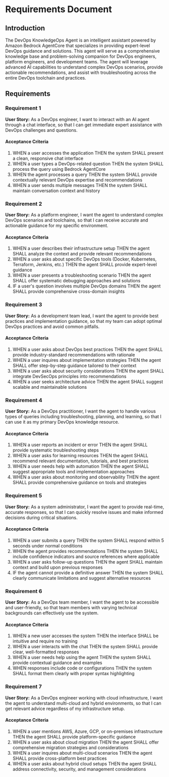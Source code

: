 # Requirements Document

## Introduction

The DevOps KnowledgeOps Agent is an intelligent assistant powered by Amazon Bedrock AgentCore that specializes in providing expert-level DevOps guidance and solutions. This agent will serve as a comprehensive knowledge base and problem-solving companion for DevOps engineers, platform engineers, and development teams. The agent will leverage advanced AI capabilities to understand complex DevOps scenarios, provide actionable recommendations, and assist with troubleshooting across the entire DevOps toolchain and practices.

## Requirements

### Requirement 1

**User Story:** As a DevOps engineer, I want to interact with an AI agent through a chat interface, so that I can get immediate expert assistance with DevOps challenges and questions.

#### Acceptance Criteria

1. WHEN a user accesses the application THEN the system SHALL present a clean, responsive chat interface
2. WHEN a user types a DevOps-related question THEN the system SHALL process the query using Bedrock AgentCore
3. WHEN the agent processes a query THEN the system SHALL provide contextually relevant DevOps expertise and recommendations
4. WHEN a user sends multiple messages THEN the system SHALL maintain conversation context and history

### Requirement 2

**User Story:** As a platform engineer, I want the agent to understand complex DevOps scenarios and toolchains, so that I can receive accurate and actionable guidance for my specific environment.

#### Acceptance Criteria

1. WHEN a user describes their infrastructure setup THEN the agent SHALL analyze the context and provide relevant recommendations
2. WHEN a user asks about specific DevOps tools (Docker, Kubernetes, Terraform, Jenkins, etc.) THEN the agent SHALL provide expert-level guidance
3. WHEN a user presents a troubleshooting scenario THEN the agent SHALL offer systematic debugging approaches and solutions
4. IF a user's question involves multiple DevOps domains THEN the agent SHALL provide comprehensive cross-domain insights

### Requirement 3

**User Story:** As a development team lead, I want the agent to provide best practices and implementation guidance, so that my team can adopt optimal DevOps practices and avoid common pitfalls.

#### Acceptance Criteria

1. WHEN a user asks about DevOps best practices THEN the agent SHALL provide industry-standard recommendations with rationale
2. WHEN a user inquires about implementation strategies THEN the agent SHALL offer step-by-step guidance tailored to their context
3. WHEN a user asks about security considerations THEN the agent SHALL integrate DevSecOps principles into recommendations
4. WHEN a user seeks architecture advice THEN the agent SHALL suggest scalable and maintainable solutions

### Requirement 4

**User Story:** As a DevOps practitioner, I want the agent to handle various types of queries including troubleshooting, planning, and learning, so that I can use it as my primary DevOps knowledge resource.

#### Acceptance Criteria

1. WHEN a user reports an incident or error THEN the agent SHALL provide systematic troubleshooting steps
2. WHEN a user asks for learning resources THEN the agent SHALL recommend relevant documentation, tutorials, and best practices
3. WHEN a user needs help with automation THEN the agent SHALL suggest appropriate tools and implementation approaches
4. WHEN a user asks about monitoring and observability THEN the agent SHALL provide comprehensive guidance on tools and strategies

### Requirement 5

**User Story:** As a system administrator, I want the agent to provide real-time, accurate responses, so that I can quickly resolve issues and make informed decisions during critical situations.

#### Acceptance Criteria

1. WHEN a user submits a query THEN the system SHALL respond within 5 seconds under normal conditions
2. WHEN the agent provides recommendations THEN the system SHALL include confidence indicators and source references where applicable
3. WHEN a user asks follow-up questions THEN the agent SHALL maintain context and build upon previous responses
4. IF the agent cannot provide a definitive answer THEN the system SHALL clearly communicate limitations and suggest alternative resources

### Requirement 6

**User Story:** As a DevOps team member, I want the agent to be accessible and user-friendly, so that team members with varying technical backgrounds can effectively use the system.

#### Acceptance Criteria

1. WHEN a new user accesses the system THEN the interface SHALL be intuitive and require no training
2. WHEN a user interacts with the chat THEN the system SHALL provide clear, well-formatted responses
3. WHEN a user needs help using the agent THEN the system SHALL provide contextual guidance and examples
4. WHEN responses include code or configurations THEN the system SHALL format them clearly with proper syntax highlighting

### Requirement 7

**User Story:** As a DevOps engineer working with cloud infrastructure, I want the agent to understand multi-cloud and hybrid environments, so that I can get relevant advice regardless of my infrastructure setup.

#### Acceptance Criteria

1. WHEN a user mentions AWS, Azure, GCP, or on-premises infrastructure THEN the agent SHALL provide platform-specific guidance
2. WHEN a user asks about cloud migration THEN the agent SHALL offer comprehensive migration strategies and considerations
3. WHEN a user inquires about multi-cloud scenarios THEN the agent SHALL provide cross-platform best practices
4. WHEN a user asks about hybrid cloud setups THEN the agent SHALL address connectivity, security, and management considerations